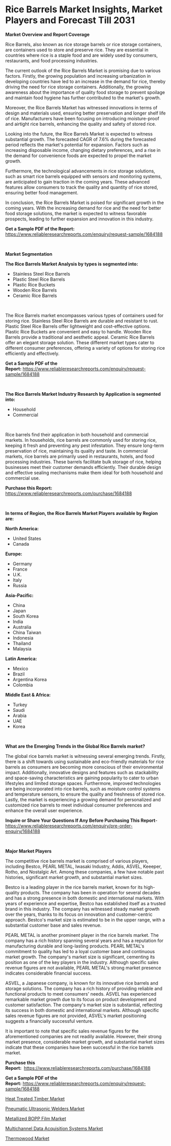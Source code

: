 <p><h1>Rice Barrels Market Insights, Market Players and Forecast Till 2031</h1></p><p><strong>Market Overview and Report Coverage</strong></p>
<p><p>Rice Barrels, also known as rice storage barrels or rice storage containers, are containers used to store and preserve rice. They are essential in countries where rice is a staple food and are widely used by consumers, restaurants, and food processing industries.</p><p>The current outlook of the Rice Barrels Market is promising due to various factors. Firstly, the growing population and increasing urbanization in developing countries have led to an increase in the demand for rice, thereby driving the need for rice storage containers. Additionally, the growing awareness about the importance of quality food storage to prevent spoilage and maintain food hygiene has further contributed to the market's growth.</p><p>Moreover, the Rice Barrels Market has witnessed innovations in terms of design and materials used, ensuring better preservation and longer shelf life of rice. Manufacturers have been focusing on introducing moisture-proof and airtight rice barrels, enhancing the quality and safety of stored rice.</p><p>Looking into the future, the Rice Barrels Market is expected to witness substantial growth. The forecasted CAGR of 7.6% during the forecasted period reflects the market's potential for expansion. Factors such as increasing disposable income, changing dietary preferences, and a rise in the demand for convenience foods are expected to propel the market growth.</p><p>Furthermore, the technological advancements in rice storage solutions, such as smart rice barrels equipped with sensors and monitoring systems, are anticipated to gain traction in the coming years. These advanced features allow consumers to track the quality and quantity of rice stored, ensuring better food management.</p><p>In conclusion, the Rice Barrels Market is poised for significant growth in the coming years. With the increasing demand for rice and the need for better food storage solutions, the market is expected to witness favorable prospects, leading to further expansion and innovation in this industry.</p></p>
<p><strong>Get a Sample PDF of the Report:</strong> <a href="https://www.reliableresearchreports.com/enquiry/request-sample/1684188">https://www.reliableresearchreports.com/enquiry/request-sample/1684188</a></p>
<p>&nbsp;</p>
<p><strong>Market Segmentation</strong></p>
<p><strong>The Rice Barrels Market Analysis by types is segmented into:</strong></p>
<p><ul><li>Stainless Steel Rice Barrels</li><li>Plastic Steel Rice Barrels</li><li>Plastic Rice Buckets</li><li>Wooden Rice Barrels</li><li>Ceramic Rice Barrels</li></ul></p>
<p>&nbsp;</p>
<p><p>The Rice Barrels market encompasses various types of containers used for storing rice. Stainless Steel Rice Barrels are durable and resistant to rust. Plastic Steel Rice Barrels offer lightweight and cost-effective options. Plastic Rice Buckets are convenient and easy to handle. Wooden Rice Barrels provide a traditional and aesthetic appeal. Ceramic Rice Barrels offer an elegant storage solution. These different market types cater to different consumer preferences, offering a variety of options for storing rice efficiently and effectively.</p></p>
<p><strong>Get a Sample PDF of the Report:</strong>&nbsp;<a href="https://www.reliableresearchreports.com/enquiry/request-sample/1684188">https://www.reliableresearchreports.com/enquiry/request-sample/1684188</a></p>
<p>&nbsp;</p>
<p><strong>The Rice Barrels Market Industry Research by Application is segmented into:</strong></p>
<p><ul><li>Household</li><li>Commercial</li></ul></p>
<p>&nbsp;</p>
<p><p>Rice barrels find their application in both household and commercial markets. In households, rice barrels are commonly used for storing rice, keeping it fresh and preventing any pest infestation. They ensure long-term preservation of rice, maintaining its quality and taste. In commercial markets, rice barrels are primarily used in restaurants, hotels, and food processing industries. These barrels facilitate bulk storage of rice, helping businesses meet their customer demands efficiently. Their durable design and effective sealing mechanisms make them ideal for both household and commercial use.</p></p>
<p><strong>Purchase this Report:</strong>&nbsp; <a href="https://www.reliableresearchreports.com/purchase/1684188">https://www.reliableresearchreports.com/purchase/1684188</a></p>
<p>&nbsp;</p>
<p><strong>In terms of Region, the Rice Barrels Market Players available by Region are:</strong></p>
<p>
    <p> <strong> North America: </strong>
        <ul>
            <li>United States</li>
            <li>Canada</li>
        </ul>
        </p> 
    <p> <strong> Europe: </strong>
        <ul>
            <li>Germany</li>
            <li>France</li>
            <li>U.K.</li>
            <li>Italy</li>
            <li>Russia</li>
        </ul>
        </p> 
    <p> <strong> Asia-Pacific: </strong>
        <ul>
            <li>China</li>
            <li>Japan</li>
            <li>South Korea</li>
            <li>India</li>
            <li>Australia</li>
            <li>China Taiwan</li>
            <li>Indonesia</li>
            <li>Thailand</li>
            <li>Malaysia</li>
        </ul>
        </p> 
    <p> <strong> Latin America: </strong>
        <ul>
            <li>Mexico</li>
            <li>Brazil</li>
            <li>Argentina Korea</li>
            <li>Colombia</li>
        </ul>
        </p> 
    <p> <strong> Middle East & Africa: </strong>
        <ul>
            <li>Turkey</li>
            <li>Saudi</li>
            <li>Arabia</li>
            <li>UAE</li>
            <li>Korea</li>
        </ul>
    </p>
    </p>
<p>&nbsp;</p>
<p><strong>What are the Emerging Trends in the Global Rice Barrels market?</strong></p>
<p><p>The global rice barrels market is witnessing several emerging trends. Firstly, there is a shift towards using sustainable and eco-friendly materials for rice barrels as consumers are becoming more conscious of their environmental impact. Additionally, innovative designs and features such as stackability and space-saving characteristics are gaining popularity to cater to urban lifestyles and limited storage spaces. Furthermore, improved technologies are being incorporated into rice barrels, such as moisture control systems and temperature sensors, to ensure the quality and freshness of stored rice. Lastly, the market is experiencing a growing demand for personalized and customized rice barrels to meet individual consumer preferences and enhance the overall user experience.</p></p>
<p><strong>Inquire or Share Your Questions If Any Before Purchasing This Report</strong>- <a href="https://www.reliableresearchreports.com/enquiry/pre-order-enquiry/1684188">https://www.reliableresearchreports.com/enquiry/pre-order-enquiry/1684188</a></p>
<p>&nbsp;</p>
<p><strong>Major Market Players</strong></p>
<p><p>The competitive rice barrels market is comprised of various players, including Bestco, PEARL METAL, Iwasaki Industry, Addis, ASVEL, Keeeper, Rotho, and Nostalgic Art. Among these companies, a few have notable past histories, significant market growth, and substantial market sizes.</p><p>Bestco is a leading player in the rice barrels market, known for its high-quality products. The company has been in operation for several decades and has a strong presence in both domestic and international markets. With years of experience and expertise, Bestco has established itself as a trusted brand in this industry. The company has witnessed steady market growth over the years, thanks to its focus on innovation and customer-centric approach. Bestco's market size is estimated to be in the upper range, with a substantial customer base and sales revenue.</p><p>PEARL METAL is another prominent player in the rice barrels market. The company has a rich history spanning several years and has a reputation for manufacturing durable and long-lasting products. PEARL METAL's commitment to quality has led to a loyal customer base and continuous market growth. The company's market size is significant, cementing its position as one of the key players in the industry. Although specific sales revenue figures are not available, PEARL METAL's strong market presence indicates considerable financial success.</p><p>ASVEL, a Japanese company, is known for its innovative rice barrels and storage solutions. The company has a rich history of providing reliable and functional products to meet consumers' needs. ASVEL has experienced remarkable market growth due to its focus on product development and customer satisfaction. The company's market size is substantial, reflecting its success in both domestic and international markets. Although specific sales revenue figures are not provided, ASVEL's market positioning suggests a financially successful venture.</p><p>It is important to note that specific sales revenue figures for the aforementioned companies are not readily available. However, their strong market presence, considerable market growth, and substantial market sizes indicate that these companies have been successful in the rice barrels market.</p></p>
<p><strong>Purchase this Report:</strong>&nbsp;&nbsp;<a href="https://www.reliableresearchreports.com/purchase/1684188">https://www.reliableresearchreports.com/purchase/1684188</a></p>
<p></p>
<p><strong>Get a Sample PDF of the Report:</strong>&nbsp;<a href="https://www.reliableresearchreports.com/enquiry/request-sample/1684188">https://www.reliableresearchreports.com/enquiry/request-sample/1684188</a></p>
<p><p><a href="https://github.com/WillieWoodard/Market-Research-Report-List-2/blob/main/heat-treated-timber-market.md">Heat Treated Timber Market</a></p><p><a href="https://issuu.com/reportprime-2/docs/pneumatic-ultrasonic-welders-market-size-2030.pptx">Pneumatic Ultrasonic Welders Market</a></p><p><a href="https://www.linkedin.com/pulse/metallized-bopp-film-market-challenges-opportunities-growth-uozde/">Metallized BOPP Film Market</a></p><p><a href="https://issuu.com/reportprime-2/docs/multichannel-data-acquisition-systems-market-size-">Multichannel Data Acquisition Systems Market</a></p><p><a href="https://github.com/BryceTownsendr/Market-Research-Report-List-2/blob/main/thermowood-market.md">Thermowood Market</a></p></p>